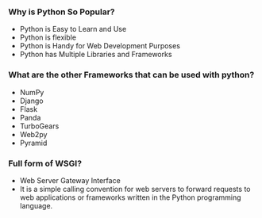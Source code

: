 ### Why is Python So Popular?
- Python is Easy to Learn and Use
- Python is flexible
- Python is Handy for Web Development Purposes
- Python has Multiple Libraries and Frameworks

### What are the other Frameworks that can be used with python?
- NumPy
- Django
- Flask
- Panda
- TurboGears
- Web2py
- Pyramid


### Full form of WSGI?
- Web Server Gateway Interface
- It is a simple calling convention for web servers to forward requests to web applications or frameworks written in the Python programming language.
